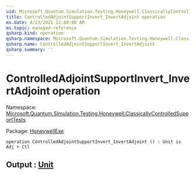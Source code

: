 ```yaml
---
uid: Microsoft.Quantum.Simulation.Testing.Honeywell.ClassicallyControlledSupportTests.ControlledAdjointSupportInvert_InvertAdjoint
title: ControlledAdjointSupportInvert_InvertAdjoint operation
ms.date: 4/23/2021 12:00:00 AM
ms.topic: managed-reference
qsharp.kind: operation
qsharp.namespace: Microsoft.Quantum.Simulation.Testing.Honeywell.ClassicallyControlledSupportTests
qsharp.name: ControlledAdjointSupportInvert_InvertAdjoint
qsharp.summary: ''
---
```


# ControlledAdjointSupportInvert_InvertAdjoint operation

Namespace: [Microsoft.Quantum.Simulation.Testing.Honeywell.ClassicallyControlledSupportTests](xref:Microsoft.Quantum.Simulation.Testing.Honeywell.ClassicallyControlledSupportTests)

Package: [HoneywellExe](https://nuget.org/packages/HoneywellExe)




```qsharp
operation ControlledAdjointSupportInvert_InvertAdjoint () : Unit is Adj + Ctl
```


## Output : [Unit](xref:microsoft.quantum.qsharp.valueliterals#unit-literal)

